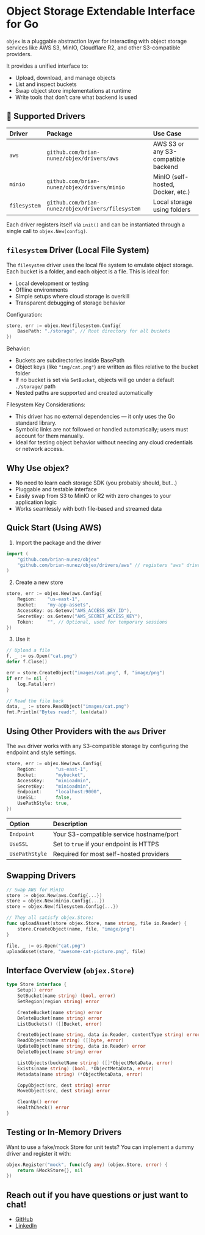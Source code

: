 # Object Storage Extendable Interface for Go

`objex` is a pluggable abstraction layer for interacting with object storage services like AWS S3, MinIO, Cloudflare R2, and other S3-compatible providers.

It provides a unified interface to:

* Upload, download, and manage objects
* List and inspect buckets
* Swap object store implementations at runtime
* Write tools that don’t care what backend is used

## 🔧 Supported Drivers

| Driver       | Package                                           | Use Case                            |
| :----------- | :------------------------------------------------ | :---------------------------------- |
| `aws`        | `github.com/brian-nunez/objex/drivers/aws`        | AWS S3 or any S3-compatible backend |
| `minio`      | `github.com/brian-nunez/objex/drivers/minio`      | MinIO (self-hosted, Docker, etc.)   |
| `filesystem` | `github.com/brian-nunez/objex/drivers/filesystem` | Local storage using folders         |

Each driver registers itself via `init()` and can be instantiated through a single call to `objex.New(config)`.

## `filesystem` Driver (Local File System)

The `filesystem` driver uses the local file system to emulate object storage. Each bucket is a folder, and each object is a file. This is ideal for:

* Local development or testing
* Offline environments
* Simple setups where cloud storage is overkill
* Transparent debugging of storage behavior

Configuration:
```go
store, err := objex.New(filesystem.Config{
	BasePath: "./storage", // Root directory for all buckets
})
```

Behavior:

* Buckets are subdirectories inside BasePath
* Object keys (like `"img/cat.png"`) are written as files relative to the bucket folder
* If no bucket is set via `SetBucket`, objects will go under a default `./storage/` path
* Nested paths are supported and created automatically

Filesystem Key Considerations:

* This driver has no external dependencies — it only uses the Go standard library.
* Symbolic links are not followed or handled automatically; users must account for them manually.
* Ideal for testing object behavior without needing any cloud credentials or network access.

## Why Use objex?

* No need to learn each storage SDK (you probably should, but...)
* Pluggable and testable interface
* Easily swap from S3 to MinIO or R2 with zero changes to your application logic
* Works seamlessly with both file-based and streamed data

## Quick Start (Using AWS)

1. Import the package and the driver

```go
import (
	"github.com/brian-nunez/objex"
	"github.com/brian-nunez/objex/drivers/aws" // registers "aws" driver
)
```

2. Create a new store

```go
store, err := objex.New(aws.Config{
	Region:    "us-east-1",
	Bucket:    "my-app-assets",
	AccessKey: os.Getenv("AWS_ACCESS_KEY_ID"),
	SecretKey: os.Getenv("AWS_SECRET_ACCESS_KEY"),
	Token:     "", // Optional, used for temporary sessions
})
```

3. Use it

```go
// Upload a file
f, _ := os.Open("cat.png")
defer f.Close()

err = store.CreateObject("images/cat.png", f, "image/png")
if err != nil {
	log.Fatal(err)
}

// Read the file back
data, _ := store.ReadObject("images/cat.png")
fmt.Println("Bytes read:", len(data))
```

## Using Other Providers with the `aws` Driver

The `aws` driver works with any S3-compatible storage by configuring the endpoint and style settings.

```go
store, err := objex.New(aws.Config{
	Region:       "us-east-1",
	Bucket:       "mybucket",
	AccessKey:    "minioadmin",
	SecretKey:    "minioadmin",
	Endpoint:     "localhost:9000",
	UseSSL:       false,
	UsePathStyle: true,
})
```

| Option         | Description                              |
| :------------- | :--------------------------------------- |
| `Endpoint`     | Your S3-compatible service hostname/port |
| `UseSSL`       | Set to `true` if your endpoint is HTTPS  |
| `UsePathStyle` | Required for most self-hosted providers  |


## Swapping Drivers

```go
// Swap AWS for MinIO
store := objex.New(aws.Config{...})
store = objex.New(minio.Config{...})
store = objex.New(filesystem.Config{...})

// They all satisfy objex.Store:
func uploadAsset(store objex.Store, name string, file io.Reader) {
	store.CreateObject(name, file, "image/png")
}

file, _ := os.Open("cat.png")
uploadAsset(store, "awesome-cat-picture.png", file)
```

## Interface Overview (`objex.Store`)

```go
type Store interface {
	Setup() error
	SetBucket(name string) (bool, error)
	SetRegion(region string) error

	CreateBucket(name string) error
	DeleteBucket(name string) error
	ListBuckets() ([]Bucket, error)

	CreateObject(name string, data io.Reader, contentType string) error
	ReadObject(name string) ([]byte, error)
	UpdateObject(name string, data io.Reader) error
	DeleteObject(name string) error

	ListObjects(bucketName string) ([]*ObjectMetaData, error)
	Exists(name string) (bool, *ObjectMetaData, error)
	Metadata(name string) (*ObjectMetaData, error)

	CopyObject(src, dest string) error
	MoveObject(src, dest string) error

	CleanUp() error
	HealthCheck() error
}
```

## Testing or In-Memory Drivers

Want to use a fake/mock Store for unit tests? You can implement a dummy driver and register it with:

```go
objex.Register("mock", func(cfg any) (objex.Store, error) {
	return &MockStore{}, nil
})
```

## Reach out if you have questions or just want to chat!

- [GitHub](https://www.github.com/brian-nunez)
- [LinkedIn](https://www.linkedin.com/in/brianjnunez)

